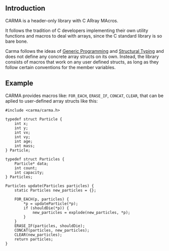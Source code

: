 ## Introduction

CARMA is a header-only library with C ARray MAcros.

It follows the tradition of C developers implementing their own
utility functions and macros to deal with arrays,
since the C standard library is so bare bone.

Carma follows the ideas of [Generic Programming](https://en.wikipedia.org/wiki/Generic_programming#Stepanov%E2%80%93Musser_and_other_generic_programming_paradigms) and [Structural Typing](https://en.wikipedia.org/wiki/Structural_type_system)
and does not define any concrete array structs on its own.
Instead, the library consists of macros that work on any user defined structs,
as long as they follow certain conventions for the member variables.

## Example

CARMA provides macros like: `FOR_EACH`, `ERASE_IF`,
`CONCAT`, `CLEAR`, that can be aplied to user-defined array structs like this:

```clike
#include <carma/carma.h>

typedef struct Particle {
    int x;
    int y;
    int vx;
    int vy;
    int age;
    int mass;
} Particle;

typedef struct Particles {
    Particle* data;
    int count;
    int capacity;
} Particles;

Particles update(Particles particles) {
    static Particles new_particles = {};

    FOR_EACH(p, particles) {
        *p = updateParticle(*p);
        if (shouldDie(*p)) {
            new_particles = explode(new_particles, *p);
        }
    }
    ERASE_IF(particles, shouldDie);
    CONCAT(particles, new_particles);
    CLEAR(new_particles);
    return particles;
}
```
